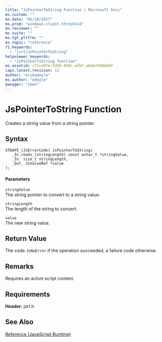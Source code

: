 ```yaml
---
title: "JsPointerToString Function | Microsoft Docs"
ms.custom: ""
ms.date: "01/18/2017"
ms.prod: "windows-client-threshold"
ms.reviewer: ""
ms.suite: ""
ms.tgt_pltfrm: ""
ms.topic: "reference"
f1_keywords: 
  - "jsrt/JsPointerToString"
helpviewer_keywords: 
  - "JsPointerToString function"
ms.assetid: c71ce07e-4359-450c-afbf-a6ab7d48dddf
caps.latest.revision: 12
author: "erikadoyle"
ms.author: "edoyle"
manager: "jken"
---
```

# JsPointerToString Function
Creates a string value from a string pointer.  
  
## Syntax  
  
```  
STDAPI_(JsErrorCode) JsPointerToString(  
   _In_reads_(stringLength) const wchar_t *stringValue,  
   _In_ size_t stringLength,  
   _Out_ JsValueRef *value  
);  
```  
  
#### Parameters  
 `stringValue`  
 The string pointer to convert to a string value.  
  
 `stringLength`  
 The length of the string to convert.  
  
 `value`  
 The new string value.  
  
## Return Value  
 The code `JsNoError` if the operation succeeded, a failure code otherwise.  
  
## Remarks  
 Requires an active script context.  
  
## Requirements  
 **Header:** jsrt.h  
  
## See Also  
 [Reference (JavaScript Runtime)](../chakra-hosting/reference-javascript-runtime.md)